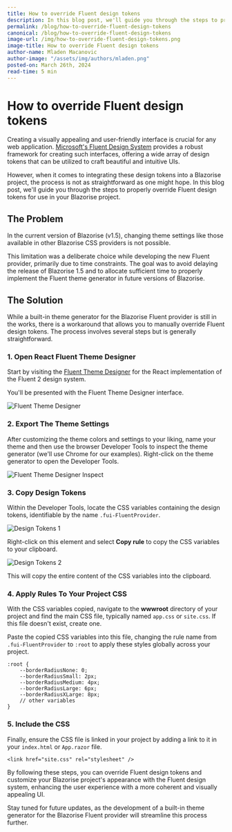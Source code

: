 ```yaml
---
title: How to override Fluent design tokens
description: In this blog post, we'll guide you through the steps to properly override Fluent design tokens for use in your Blazorise project.
permalink: /blog/how-to-override-fluent-design-tokens
canonical: /blog/how-to-override-fluent-design-tokens
image-url: /img/how-to-override-fluent-design-tokens.png
image-title: How to override Fluent design tokens
author-name: Mladen Macanovic
author-image: "/assets/img/authors/mladen.png"
posted-on: March 26th, 2024
read-time: 5 min
---
```


# How to override Fluent design tokens

Creating a visually appealing and user-friendly interface is crucial for any web application. [Microsoft's Fluent Design System](https://fluent2.microsoft.design/) provides a robust framework for creating such interfaces, offering a wide array of design tokens that can be utilized to craft beautiful and intuitive UIs.

However, when it comes to integrating these design tokens into a Blazorise project, the process is not as straightforward as one might hope. In this blog post, we'll guide you through the steps to properly override Fluent design tokens for use in your Blazorise project.

## The Problem

In the current version of Blazorise (v1.5), changing theme settings like those available in other Blazorise CSS providers is not possible.

This limitation was a deliberate choice while developing the new Fluent provider, primarily due to time constraints. The goal was to avoid delaying the release of Blazorise 1.5 and to allocate sufficient time to properly implement the Fluent theme generator in future versions of Blazorise.

## The Solution

While a built-in theme generator for the Blazorise Fluent provider is still in the works, there is a workaround that allows you to manually override Fluent design tokens. The process involves several steps but is generally straightforward.

### 1. Open React Fluent Theme Designer

Start by visiting the [Fluent Theme Designer](https://react.fluentui.dev/?path=/docs/theme-theme-designer--page)  for the React implementation of the Fluent 2 design system.

You'll be presented with the Fluent Theme Designer interface.

![Fluent Theme Designer](img/blog/2024-03-26/react-theme-designer.png)

### 2. Export The Theme Settings

After customizing the theme colors and settings to your liking, name your theme and then use the browser Developer Tools to inspect the theme generator (we'll use Chrome for our examples). Right-click on the theme generator to open the Developer Tools.

![Fluent Theme Designer Inspect](img/blog/2024-03-26/react-theme-designer-inspect.png)

### 3. Copy Design Tokens

Within the Developer Tools, locate the CSS variables containing the design tokens, identifiable by the name `.fui-FluentProvider`.

![Design Tokens 1](img/blog/2024-03-26/design-tokens-1.png)

Right-click on this element and select **Copy rule** to copy the CSS variables to your clipboard.

![Design Tokens 2](img/blog/2024-03-26/design-tokens-2.png)

This will copy the entire content of the CSS variables into the clipboard.

### 4. Apply Rules To Your Project CSS

With the CSS variables copied, navigate to the **wwwroot** directory of your project and find the main CSS file, typically named `app.css` or `site.css`. If this file doesn't exist, create one.

Paste the copied CSS variables into this file, changing the rule name from `.fui-FluentProvider` to `:root` to apply these styles globally across your project.

```html|FluentProviderThemeVariablesExample
:root {
    --borderRadiusNone: 0;
    --borderRadiusSmall: 2px;
    --borderRadiusMedium: 4px;
    --borderRadiusLarge: 6px;
    --borderRadiusXLarge: 8px;
    // other variables
}
```

### 5. Include the CSS

Finally, ensure the CSS file is linked in your project by adding a link to it in your `index.html` or `App.razor` file.

```html|FluentProviderThemeVariables2Example
<link href="site.css" rel="stylesheet" />
```

By following these steps, you can override Fluent design tokens and customize your Blazorise project's appearance with the Fluent design system, enhancing the user experience with a more coherent and visually appealing UI.

Stay tuned for future updates, as the development of a built-in theme generator for the Blazorise Fluent provider will streamline this process further.